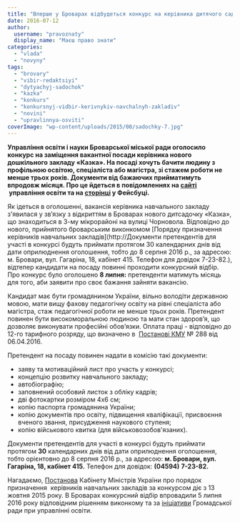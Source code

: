 ```yaml
---
title: "Вперше у Броварах відбудеться конкурс на керівника дитячого садочку"
date: 2016-07-12
author: 
  username: "pravoznaty"
  display_name: "Маєш право знати"
categories: 
  - "vlada"
  - "novyny"
tags: 
  - "brovary"
  - "vibir-redaktsiyi"
  - "dytyachyj-sadochok"
  - "kazka"
  - "konkurs"
  - "konkursnyj-vidbir-kerivnykiv-navchalnyh-zakladiv"
  - "novini"
  - "upravlinnya-osviti"
coverImage: "wp-content/uploads/2015/08/sadochky-7.jpg"
---
```


**Управління освіти і науки Броварської міської ради оголосило конкурс на заміщення вакантної посади керівника нового дошкільного закладу «Казка». На посаді хочуть бачити людину з профільною освітою, спеціаліста або магістра, зі стажем роботи не менше трьох років. Документи від бажаючих прийматимуть впродовж місяця. Про це йдеться в повідомленнях на [сайті](http://www.brovary-osvita.gov.ua/konkurs-na-zamischennya-vakantnoji-posady-kerivnyka-dnz/)  управління освіти та на [сторінці](https://www.facebook.com/permalink.php?story_fbid=1150453558330033&id=1103471506361572) у Фейсбуці.**

Як ідеться в оголошенні, вакансія керівника навчального закладу з'явилася у зв’язку з відкриттям в Броварах нового дитсадочку «Казка», що знаходиться в 3-му мікрорайоні на вулиці Чорновола. Відповідно до нового, прийнятого броварським виконкомом [Порядку призначення керівників навчальних закладів](http://Документи претендентів для участі в конкурсі будуть приймати протягом 30 календарних днів від дати оприлюднення оголошення, тобто до 8 серпня 2016 р., за адресою: м. Бровари, вул. Гагаріна, 18, кабінет 415. Телефон для довідок 7-23-82.), відтепер кандидати на посаду повинні проходити конкурсний відбір. Про конкурс було оголошено **8 липня:** претенденти матимуть місяць для того, аби заявити про своє бажання зайняти вакансію.

Кандидат має бути громадянином України, вільно володіти державною мовою, мати вищу фахову педагогічну освіту на рівні спеціаліста або магістра, стаж педагогічної роботи не менше трьох років. Претендент повинен бути високоморальною людиною та мати стан здоров’я, що дозволяє виконувати професійні обов’язки. Оплата праці - відповідно до 12-го тарифного розряду, що визначено в  [Постанові КМУ](http://www.kmu.gov.ua/control/ru/cardnpd?docid=248955702) № 288 від 06.04.2016.

Претендент на посаду повинен надати в комісію такі документи:

- заяву та мотиваційний лист про участь у конкурсі;
- концепцію розвитку навчального закладу;
- автобіографію;
- заповнений особовий листок з обліку кадрів;
- дві фотокартки розміром 4х6 см;
- копію паспорта громадянина України;
- копію документів про освіту, підвищення кваліфікації, присвоєння вченого звання, присудження наукового ступеня;
- копію військового квитка (для військовозобов'язаних).

Документи претендентів для участі в конкурсі будуть приймати протягом **30** календарних днів від дати оприлюднення оголошення, тобто орієнтовно до 8 серпня 2016 р., за адресою: **м. Бровари, вул. Гагаріна, 18, кабінет 415.** Телефон для довідок: **(04594)** **7-23-82.**

Нагадаємо, [Постанова](http://www.kmu.gov.ua/control/ru/cardnpd?docid=248564119) Кабінету Міністрів України про порядок призначення  керівників навчальних закладів за конкурсом діє з 13 жовтня 2015 року. В Броварах конкурсний відбір впровадили 5 липня 2016 року відповідним рішенням виконкому та за [ініціативи](https://mpz.brovary.org/dyrektoriv-shkil-obyratymut-za-konkursom-gromadska-rada/) Громадської ради при управлінні освіти.

